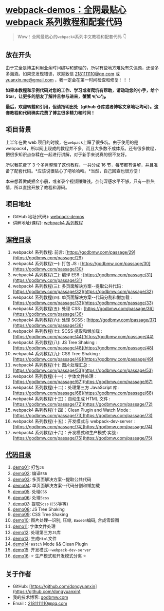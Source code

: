 # [webpack-demos：全网最贴心 webpack 系列教程和配套代码](https://godbmw.com/passage/76)

> Wow！全网最贴心的`webpack4`系列中文教程和配套代码 👇

## 放在开头

由于完全是博主利用业余时间编写和整理的，所以有些地方难免有失偏颇，还请多多海涵。如果您发现错误，欢迎致信 2181111110@qq.com 或 yuanxin.me@gmail.com ，我一定会在第一时间检查和修复！！！

**如果本教程和示例代码对您的工作、学习或者爬坑有帮助，请动动您的小手，给个 Star，让更多的朋友了解并且参与进来，蟹蟹 ٩\('ω'\)و**

**最后，欢迎转载和引用，但请指明出处（github 仓库或者博客文章地址均可）。这套教程和代码确实花费了博主很多精力和时间！**

## 项目背景

上半年在做 web 项目的时候，在`webpack`上踩了很多坑。由于使用的是 webpack4，所以网上现成的教程并不多，而且大多数不成体系。还有很多教程，把很多知识点杂糅在一起进行讲解，对于新手来说真的很不友好。

所以我花费了 3 个多月整理了这份教程，一共分成 16 节，每节都有讲解，并且准备了配套代码。*应该说很贴心了吧哈哈哈。*当然，自己回查也很方便！

本来想着做成掘金小册，或者录个视频赚赚钱。奈何深感水平不够，只有一腔热情，所以直接开放了教程和源码。

## 项目地址

- GitHub 地址(代码): [webpack-demos](https://github.com/dongyuanxin/webpack-demos)
- 讲解地址(课程): [webpack4 系列教程](https://godbmw.com/search?category=webpack4%20%E7%B3%BB%E5%88%97%E6%95%99%E7%A8%8B)

## [课程目录](https://godbmw.com/search?category=webpack4%20%E7%B3%BB%E5%88%97%E6%95%99%E7%A8%8B)

1. webpack4 系列教程: 前言: [https://godbmw.com/passage/29](https://godbmw.com/passage/29)
2. webpack4 系列教程(一): 打包 JS : [https://godbmw.com/passage/30](https://godbmw.com/passage/30)
3. webpack4 系列教程(二): 编译 ES6 : [https://godbmw.com/passage/31](https://godbmw.com/passage/31)
4. webpack4 系列教程(三): 多页面解决方案--提取公共代码 : [https://godbmw.com/passage/32](https://godbmw.com/passage/32)
5. webpack4 系列教程(四): 单页面解决方案--代码分割和懒加载 : [https://godbmw.com/passage/33](https://godbmw.com/passage/33)
6. webpack4 系列教程(五): 处理 CSS : [https://godbmw.com/passage/36](https://godbmw.com/passage/36)
7. webpack4 系列教程(六): 处理 SCSS : [https://godbmw.com/passage/37](https://godbmw.com/passage/36)
8. webpack4 系列教程(七): SCSS 提取和懒加载 : [https://godbmw.com/passage/44](https://godbmw.com/passage/44)
9. webpack4 系列教程(八): JS Tree Shaking : [https://godbmw.com/passage/48](https://godbmw.com/passage/48)
10. webpack4 系列教程(九): CSS Tree Shaking : [https://godbmw.com/passage/49](https://godbmw.com/passage/49)
11. webpack4 系列教程(十): 图片处理汇总 : [https://godbmw.com/passage/53](https://godbmw.com/passage/53)
12. webpack4 系列教程(十一)：字体文件处理 : [https://godbmw.com/passage/67](https://godbmw.com/passage/67)
13. webpack4 系列教程(十二)：处理第三方 JavaScript 库 : [https://godbmw.com/passage/68](https://godbmw.com/passage/68)
14. webpack4 系列教程(十三)：自动生成 HTML 文件 : [https://godbmw.com/passage/72](https://godbmw.com/passage/72)
15. webpack4 系列教程(十四)：Clean Plugin and Watch Mode : [https://godbmw.com/passage/73](https://godbmw.com/passage/73)
16. webpack4 系列教程(十五)：开发模式与 webpack-dev-server :[https://godbmw.com/passage/74](https://godbmw.com/passage/74)
17. webpack4 系列教程(十六)：开发模式和生产模式·实战 : [https://godbmw.com/passage/75](https://godbmw.com/passage/75)

## [代码目录](https://github.com/dongyuanxin/webpack-demos)

1.  [demo01](./demo01): 打包`JS`
2.  [demo02](./demo02): 编译`ES6`
3.  [demo03](./demo03): 多页面解决方案--提取公共代码
4.  [demo04](./demo04): 单页面解决方案--代码分割和懒加载
5.  [demo05](./demo05): 处理`CSS`
6.  [demo06](./demo06): 处理`Scss`
7.  [demo07](./demo07): 提取`Scss` (`CSS`等等)
8.  [demo08](./demo08): JS Tree Shaking
9.  [demo09](./demo09): CSS Tree Shaking
10. [demo10](./demo10): 图片处理--识别, 压缩, `Base64`编码, 合成雪碧图
11. [demo11](./demo11): 字体文件处理
12. [demo12](./demo12): 处理第三方`JS`库
13. [demo13](./demo13): 生成`Html`文件
14. [demo14](./demo14): `Watch` Mode && Clean Plugin
15. [demo15](./demo15): 开发模式--`webpack-dev-server`
16. [demo16](./demo16): ⭐ 生产模式和开发模式分离 ⭐

## 关于作者

- GitHub: [https://github.com/dongyuanxin](https://github.com/dongyuanxin)
- 我的技术博客: [godbmw.com](https://godbmw.com/)
- Email：2181111110@qq.com
